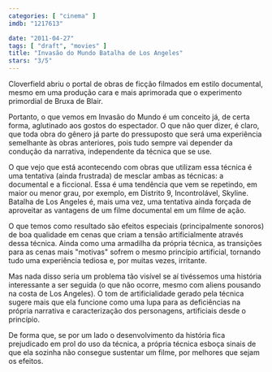 ```yaml
---
categories: [ "cinema" ]
imdb: "1217613"

date: "2011-04-27"
tags: [ "draft", "movies" ]
title: "Invasão do Mundo Batalha de Los Angeles"
stars: "3/5"
---
```

Cloverfield abriu o portal de obras de ficção filmados em estilo documental, mesmo em uma produção cara e mais aprimorada que o experimento primordial de Bruxa de Blair.

Portanto, o que vemos em Invasão do Mundo é um conceito já, de certa forma, aglutinado aos gostos do espectador. O que não quer dizer, é claro, que toda obra do gênero já parte do pressuposto que será uma experiência semelhante às obras anteriores, pois tudo sempre vai depender da condução da narrativa, independente da técnica que se use.

O que vejo que está acontecendo com obras que utilizam essa técnica é uma tentativa (ainda frustrada) de mesclar ambas as técnicas: a documental e a ficcional. Essa é uma tendência que vem se repetindo, em maior ou menor grau, por exemplo, em Distrito 9, Incontrolável, Skyline. Batalha de Los Angeles é, mais uma vez, uma tentativa ainda forçada de aproveitar as vantagens de um filme documental em um filme de ação.

O que temos como resultado são efeitos especiais (principalmente sonoros) de boa qualidade em cenas que criam a tensão artificialmente através dessa técnica. Ainda como uma armadilha da própria técnica, as transições para as cenas mais "motivas" sofrem o mesmo princípio artificial, tornando tudo uma experiência tediosa e, por muitas vezes, irritante.

Mas nada disso seria um problema tão visível se aí tivéssemos uma história interessante a ser seguida (o que não ocorre, mesmo com aliens pousando na costa de Los Angeles). O tom de artificialidade gerado pela técnica sugere mais que ela funcione como uma lupa para as deficiências na própria narrativa e caracterização dos personagens, artificiais desde o princípio.

De forma que, se por um lado o desenvolvimento da história fica prejudicado em prol do uso da técnica, a própria técnica esboça sinais de que ela sozinha não consegue sustentar um filme, por melhores que sejam os efeitos.
